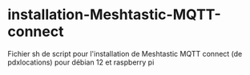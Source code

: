 # installation-Meshtastic-MQTT-connect
Fichier sh de script pour l'installation de Meshtastic MQTT connect (de pdxlocations) pour débian 12 et raspberry pi
